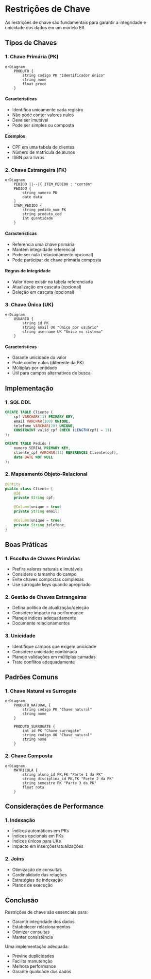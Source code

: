 # Restrições de Chave

As restrições de chave são fundamentais para garantir a integridade e unicidade dos dados em um modelo ER.

## Tipos de Chaves

### 1. Chave Primária (PK)

```mermaid
erDiagram
    PRODUTO {
        string codigo PK "Identificador único"
        string nome
        float preco
    }
```

#### Características
- Identifica unicamente cada registro
- Não pode conter valores nulos
- Deve ser imutável
- Pode ser simples ou composta

#### Exemplos
- CPF em uma tabela de clientes
- Número de matrícula de alunos
- ISBN para livros

### 2. Chave Estrangeira (FK)

```mermaid
erDiagram
    PEDIDO ||--|{ ITEM_PEDIDO : "contém"
    PEDIDO {
        string numero PK
        date data
    }
    ITEM_PEDIDO {
        string pedido_num FK
        string produto_cod
        int quantidade
    }
```

#### Características
- Referencia uma chave primária
- Mantém integridade referencial
- Pode ser nula (relacionamento opcional)
- Pode participar de chave primária composta

#### Regras de Integridade
- Valor deve existir na tabela referenciada
- Atualização em cascata (opcional)
- Deleção em cascata (opcional)

### 3. Chave Única (UK)

```mermaid
erDiagram
    USUARIO {
        string id PK
        string email UK "Único por usuário"
        string username UK "Único no sistema"
    }
```

#### Características
- Garante unicidade do valor
- Pode conter nulos (diferente da PK)
- Múltiplas por entidade
- Útil para campos alternativos de busca

## Implementação

### 1. SQL DDL

```sql
CREATE TABLE Cliente (
    cpf VARCHAR(11) PRIMARY KEY,
    email VARCHAR(100) UNIQUE,
    telefone VARCHAR(20) UNIQUE,
    CONSTRAINT valid_cpf CHECK (LENGTH(cpf) = 11)
);

CREATE TABLE Pedido (
    numero SERIAL PRIMARY KEY,
    cliente_cpf VARCHAR(11) REFERENCES Cliente(cpf),
    data DATE NOT NULL
);
```

### 2. Mapeamento Objeto-Relacional

```java
@Entity
public class Cliente {
    @Id
    private String cpf;
    
    @Column(unique = true)
    private String email;
    
    @Column(unique = true)
    private String telefone;
}
```

## Boas Práticas

### 1. Escolha de Chaves Primárias
- Prefira valores naturais e imutáveis
- Considere o tamanho do campo
- Evite chaves compostas complexas
- Use surrogate keys quando apropriado

### 2. Gestão de Chaves Estrangeiras
- Defina política de atualização/deleção
- Considere impacto na performance
- Planeje índices adequadamente
- Documente relacionamentos

### 3. Unicidade
- Identifique campos que exigem unicidade
- Considere unicidade combinada
- Planeje validações em múltiplas camadas
- Trate conflitos adequadamente

## Padrões Comuns

### 1. Chave Natural vs Surrogate

```mermaid
erDiagram
    PRODUTO_NATURAL {
        string codigo PK "Chave natural"
        string nome
    }
    
    PRODUTO_SURROGATE {
        int id PK "Chave surrogate"
        string codigo UK "Chave natural"
        string nome
    }
```

### 2. Chave Composta

```mermaid
erDiagram
    MATRICULA {
        string aluno_id PK,FK "Parte 1 da PK"
        string disciplina_id PK,FK "Parte 2 da PK"
        string semestre PK "Parte 3 da PK"
        float nota
    }
```

## Considerações de Performance

### 1. Indexação
- Índices automáticos em PKs
- Índices opcionais em FKs
- Índices únicos para UKs
- Impacto em inserções/atualizações

### 2. Joins
- Otimização de consultas
- Cardinalidade das relações
- Estratégias de indexação
- Planos de execução

## Conclusão

Restrições de chave são essenciais para:
- Garantir integridade dos dados
- Estabelecer relacionamentos
- Otimizar consultas
- Manter consistência

Uma implementação adequada:
- Previne duplicidades
- Facilita manutenção
- Melhora performance
- Garante qualidade dos dados